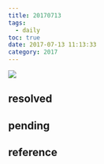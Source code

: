 ```yaml
---
title: 20170713
tags:
  - daily
toc: true
date: 2017-07-13 11:13:33
category: 2017
---
```

![](/images/20170713.png)
<!--more-->

## resolved

## pending

## reference